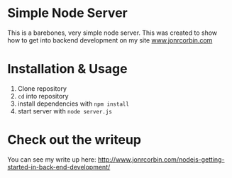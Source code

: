 # Simple Node Server
This is a barebones, very simple node server. This was created to show how to get into backend development on my site www.jonrcorbin.com

# Installation & Usage
1. Clone repository
2. `cd` into repository
3. install dependencies with `npm install`
4. start server with `node server.js`

# Check out the writeup
You can see my write up here: http://www.jonrcorbin.com/nodejs-getting-started-in-back-end-development/ 
